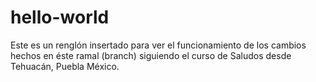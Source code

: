 # hello-world
Este es un renglón insertado para ver el funcionamiento de los cambios hechos en éste ramal (branch)
siguiendo el curso de 
Saludos desde Tehuacán, Puebla México.
